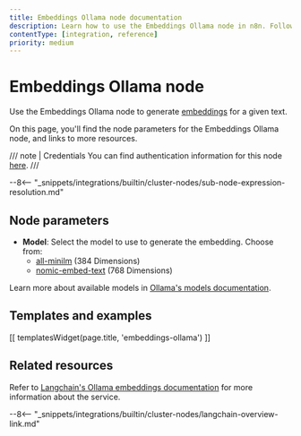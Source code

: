 ```yaml
---
title: Embeddings Ollama node documentation
description: Learn how to use the Embeddings Ollama node in n8n. Follow technical documentation to integrate Embeddings Ollama node into your workflows.
contentType: [integration, reference]
priority: medium
---
```


# Embeddings Ollama node

Use the Embeddings Ollama node to generate [embeddings](/glossary.md#ai-embedding) for a given text.

On this page, you'll find the node parameters for the Embeddings Ollama node, and links to more resources.

/// note | Credentials
You can find authentication information for this node [here](/integrations/builtin/credentials/ollama.md).
///

--8<-- "_snippets/integrations/builtin/cluster-nodes/sub-node-expression-resolution.md"

## Node parameters

* **Model**: Select the model to use to generate the embedding. Choose from:
    * [all-minilm](https://ollama.com/library/all-minilm) (384 Dimensions)
    * [nomic-embed-text](https://ollama.com/library/nomic-embed-text) (768 Dimensions)

Learn more about available models in [Ollama's models documentation](https://ollama.ai/library).

## Templates and examples

<!-- see https://www.notion.so/n8n/Pull-in-templates-for-the-integrations-pages-37c716837b804d30a33b47475f6e3780 -->
[[ templatesWidget(page.title, 'embeddings-ollama') ]]

## Related resources

Refer to [Langchain's Ollama embeddings documentation](https://js.langchain.com/docs/integrations/text_embedding/ollama/) for more information about the service.

--8<-- "_snippets/integrations/builtin/cluster-nodes/langchain-overview-link.md"


